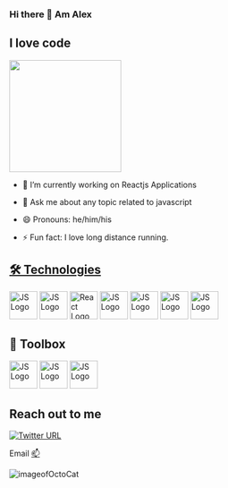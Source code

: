 ### Hi there 👋 Am Alex

## I love code
<img src="https://octodex.github.com/images/Fintechtocat.png" width= "200">

- 🔭 I’m currently working on Reactjs Applications

- 💬 Ask me about any topic related to javascript 
- 😄 Pronouns: he/him/his
- ⚡ Fun fact: I love long distance running.




<a href="">



## 🛠 Technologies
<a href="https://devdocs.io/css/"><img src="https://cdn.worldvectorlogo.com/logos/css-3.svg" alt="JS Logo" width="50" height="50"/></a>     <a href="https://developer.mozilla.org/en-US/docs/Web/JavaScript"><img src="https://cdn.worldvectorlogo.com/logos/logo-javascript.svg" alt="JS Logo" width="50" height="50"/></a>     <a href="https://reactjs.org/docs/getting-started.html"><img src="https://cdn.worldvectorlogo.com/logos/react-2.svg" alt="React Logo" width="50" height="50"/></a>      <a href="https://api.jquery.com/"><img src="https://cdn.worldvectorlogo.com/logos/jquery-2.svg" alt="JS Logo" width="50" height="50"/></a>      <a href="https://nodejs.org/en/docs/"><img src="https://cdn.worldvectorlogo.com/logos/nodejs-icon.svg" alt="JS Logo" width="50" height="50"/></a>     <a href="https://developer.mozilla.org/en-US/docs/Web/HTML"><img src="https://cdn.worldvectorlogo.com/logos/html-1.svg" alt="JS Logo" width="50" height="50"/></a>    <a href="https://reactnative.dev/docs/getting-started"><img src="https://cdn.worldvectorlogo.com/logos/react-native-1.svg" alt="JS Logo" width="50" height="50"/></a>


## 🧰 Toolbox
<a href="https://app.netlify.com/"><img src="https://cdn.worldvectorlogo.com/logos/netlify.svg" alt="JS Logo" width="50" height="50"/></a>       <a href="https://stackoverflow.com/"><img src="https://cdn.worldvectorlogo.com/logos/stack-overflow.svg" alt="JS Logo" width="50" height="50"/></a>        <a href="https://google.com"><img src="https://cdn.worldvectorlogo.com/logos/google-1-1.svg" alt="JS Logo" width="50" height="50"/></a>


## Reach out to me
<a href = "https://twitter.com/a_muriuki" ><img alt="Twitter URL" src="https://img.shields.io/twitter/url?label=alex&style=social&url=https%3A%2F%2Ftwitter.com%2Fa_muriuki" target="_blank"></a>


 Email [📫](mailto:alexmuriukimaina254@gmail.com) 

![imageofOctoCat](https://octodex.github.com/images/mona-the-rivetertocat.png)
